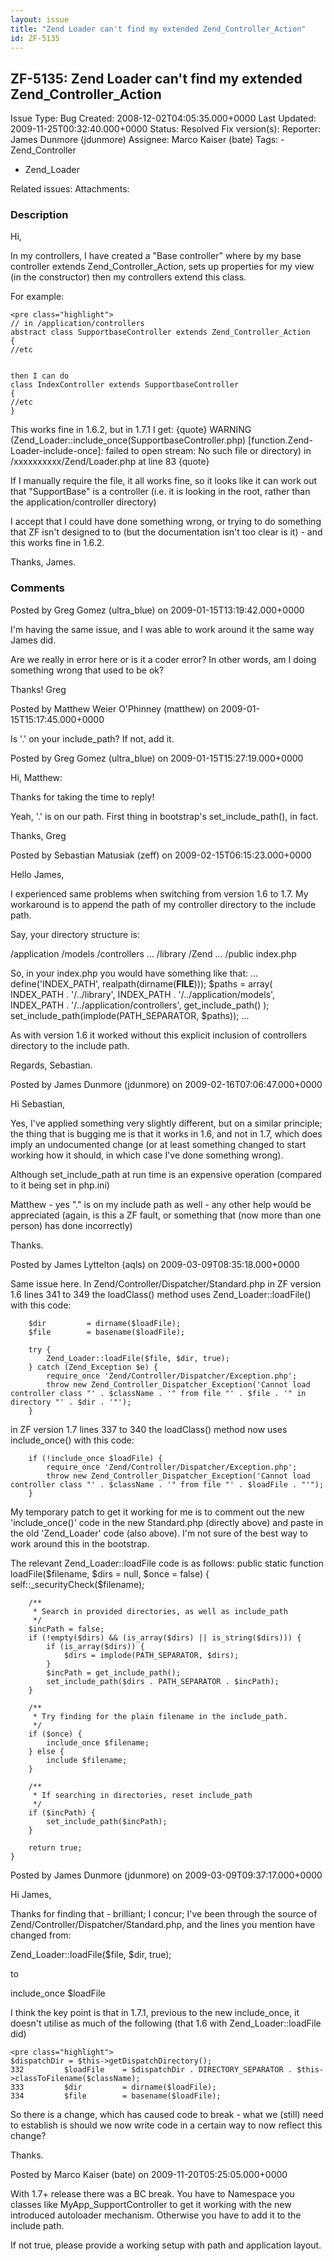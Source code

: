 ```yaml
---
layout: issue
title: "Zend Loader can't find my extended Zend_Controller_Action"
id: ZF-5135
---
```


ZF-5135: Zend Loader can't find my extended Zend\_Controller\_Action
--------------------------------------------------------------------

 Issue Type: Bug Created: 2008-12-02T04:05:35.000+0000 Last Updated: 2009-11-25T00:32:40.000+0000 Status: Resolved Fix version(s): 
 Reporter:  James Dunmore (jdunmore)  Assignee:  Marco Kaiser (bate)  Tags: - Zend\_Controller
- Zend\_Loader
 
 Related issues: 
 Attachments: 
### Description

Hi,

In my controllers, I have created a "Base controller" where by my base controller extends Zend\_Controller\_Action, sets up properties for my view (in the constructor) then my controllers extend this class.

For example:

 
    <pre class="highlight">
    // in /application/controllers
    abstract class SupportbaseController extends Zend_Controller_Action
    {
    //etc
    
    
    then I can do
    class IndexController extends SupportbaseController
    {
    //etc
    }
    


This works fine in 1.6.2, but in 1.7.1 I get: {quote} WARNING (Zend\_Loader::include\_once(SupportbaseController.php) [function.Zend-Loader-include-once]: failed to open stream: No such file or directory) in /xxxxxxxxxx/Zend/Loader.php at line 83 {quote}

If I manually require the file, it all works fine, so it looks like it can work out that "SupportBase" is a controller (i.e. it is looking in the root, rather than the application/controller directory)

I accept that I could have done something wrong, or trying to do something that ZF isn't designed to to (but the documentation isn't too clear is it) - and this works fine in 1.6.2.

Thanks, James.

 

 

### Comments

Posted by Greg Gomez (ultra\_blue) on 2009-01-15T13:19:42.000+0000

I'm having the same issue, and I was able to work around it the same way James did.

Are we really in error here or is it a coder error? In other words, am I doing something wrong that used to be ok?

Thanks! Greg

 

 

Posted by Matthew Weier O'Phinney (matthew) on 2009-01-15T15:17:45.000+0000

Is '.' on your include\_path? If not, add it.

 

 

Posted by Greg Gomez (ultra\_blue) on 2009-01-15T15:27:19.000+0000

Hi, Matthew:

Thanks for taking the time to reply!

Yeah, '.' is on our path. First thing in bootstrap's set\_include\_path(), in fact.

Thanks, Greg

 

 

Posted by Sebastian Matusiak (zeff) on 2009-02-15T06:15:23.000+0000

Hello James,

I experienced same problems when switching from version 1.6 to 1.7. My workaround is to append the path of my controller directory to the include path.

Say, your directory structure is:

/application /models /controllers ... /library /Zend ... /public index.php

So, in your index.php you would have something like that: ... define('INDEX\_PATH', realpath(dirname(**FILE**))); $paths = array( INDEX\_PATH . '/../library', INDEX\_PATH . '/../application/models', INDEX\_PATH . '/../application/controllers', get\_include\_path() ); set\_include\_path(implode(PATH\_SEPARATOR, $paths)); ...

As with version 1.6 it worked without this explicit inclusion of controllers directory to the include path.

Regards, Sebastian.

 

 

Posted by James Dunmore (jdunmore) on 2009-02-16T07:06:47.000+0000

Hi Sebastian,

Yes, I've applied something very slightly different, but on a similar principle; the thing that is bugging me is that it works in 1.6, and not in 1.7, which does imply an undocumented change (or at least something changed to start working how it should, in which case I've done something wrong).

Although set\_include\_path at run time is an expensive operation (compared to it being set in php.ini)

Matthew - yes "." is on my include path as well - any other help would be appreciated (again, is this a ZF fault, or something that (now more than one person) has done incorrectly)

Thanks.

 

 

Posted by James Lyttelton (aqls) on 2009-03-09T08:35:18.000+0000

Same issue here. In Zend/Controller/Dispatcher/Standard.php in ZF version 1.6 lines 341 to 349 the loadClass() method uses Zend\_Loader::loadFile() with this code:

 
        $dir         = dirname($loadFile);
        $file        = basename($loadFile);
    
        try {
            Zend_Loader::loadFile($file, $dir, true);
        } catch (Zend_Exception $e) {
            require_once 'Zend/Controller/Dispatcher/Exception.php';
            throw new Zend_Controller_Dispatcher_Exception('Cannot load controller class "' . $className . '" from file "' . $file . '" in directory "' . $dir . '"');
        }


in ZF version 1.7 lines 337 to 340 the loadClass() method now uses include\_once() with this code:

 
        if (!include_once $loadFile) {
            require_once 'Zend/Controller/Dispatcher/Exception.php';
            throw new Zend_Controller_Dispatcher_Exception('Cannot load controller class "' . $className . '" from file "' . $loadFile . "'");
        }


My temporary patch to get it working for me is to comment out the new 'include\_once()' code in the new Standard.php (directly above) and paste in the old 'Zend\_Loader' code (also above). I'm not sure of the best way to work around this in the bootstrap.

The relevant Zend\_Loader::loadFile code is as follows: public static function loadFile($filename, $dirs = null, $once = false) { self::\_securityCheck($filename);

 
        /**
         * Search in provided directories, as well as include_path
         */
        $incPath = false;
        if (!empty($dirs) && (is_array($dirs) || is_string($dirs))) {
            if (is_array($dirs)) {
                $dirs = implode(PATH_SEPARATOR, $dirs);
            }
            $incPath = get_include_path();
            set_include_path($dirs . PATH_SEPARATOR . $incPath);
        }
    
        /**
         * Try finding for the plain filename in the include_path.
         */
        if ($once) {
            include_once $filename;
        } else {
            include $filename;
        }
    
        /**
         * If searching in directories, reset include_path
         */
        if ($incPath) {
            set_include_path($incPath);
        }
    
        return true;
    }


 

 

Posted by James Dunmore (jdunmore) on 2009-03-09T09:37:17.000+0000

Hi James,

Thanks for finding that - brilliant; I concur; I've been through the source of Zend/Controller/Dispatcher/Standard.php, and the lines you mention have changed from:

Zend\_Loader::loadFile($file, $dir, true);

to

include\_once $loadFile

I think the key point is that in 1.7.1, previous to the new include\_once, it doesn't utilise as much of the following (that 1.6 with Zend\_Loader::loadFile did)

 
    <pre class="highlight"> 
    $dispatchDir = $this->getDispatchDirectory();
    332         $loadFile    = $dispatchDir . DIRECTORY_SEPARATOR . $this->classToFilename($className);
    333         $dir         = dirname($loadFile);
    334         $file        = basename($loadFile);


So there is a change, which has caused code to break - what we (still) need to establish is should we now write code in a certain way to now reflect this change?

Thanks.

 

 

Posted by Marco Kaiser (bate) on 2009-11-20T05:25:05.000+0000

With 1.7+ release there was a BC break. You have to Namespace you classes like MyApp\_SupportController to get it working with the new introduced autoloader mechanism. Otherwise you have to add it to the include path.

If not true, please provide a working setup with path and application layout.

 

 